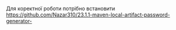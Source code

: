Для коректної роботи потрібно встановити https://github.com/Nazar310/23.1.1-maven-local-artifact-password-generator-
